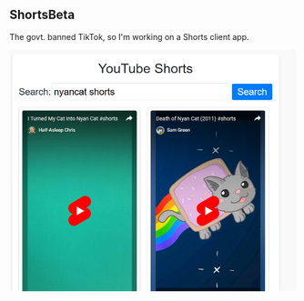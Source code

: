 ## ShortsBeta

The govt. banned TikTok, so I'm working on a Shorts client app.

![alt text][logo]

[logo]: https://github.com/CharleeBrown/shortsBeta/blob/d7ee98f75efc9a4459d35d6ccee76cb249c5a7de/Screenshot%202025-01-18%20224848.png
